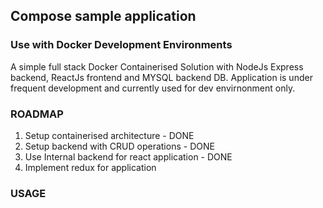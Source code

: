 ## Compose sample application

### Use with Docker Development Environments

A simple full stack Docker Containerised Solution with NodeJs Express backend, ReactJs frontend and MYSQL backend DB. 
Application is under frequent development and currently used for dev envirnonment only. 


### ROADMAP
1. Setup containerised architecture - DONE
2. Setup backend with CRUD operations - DONE
3. Use Internal backend for react application - DONE
4. Implement redux for application 


### USAGE

